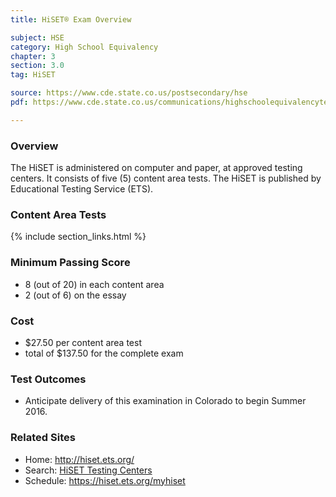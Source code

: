 ```yaml
---
title: HiSET® Exam Overview

subject: HSE
category: High School Equivalency
chapter: 3
section: 3.0
tag: HiSET

source: https://www.cde.state.co.us/postsecondary/hse
pdf: https://www.cde.state.co.us/communications/highschoolequivalencytestingprogram

---
```

### Overview

The HiSET is administered on computer and paper, at approved testing centers. It consists of five (5) content area tests. The HiSET is published by Educational Testing Service (ETS).

### Content Area Tests

{% include section_links.html %}

### Minimum Passing Score

  * 8 (out of 20) in each content area
  * 2 (out of 6) on the essay

### Cost

  * $27.50 per content area test
  * total of $137.50 for the complete exam

### Test Outcomes

  * Anticipate delivery of this examination in Colorado to begin Summer 2016.

### Related Sites

- Home: <http://hiset.ets.org/>
- Search: [HiSET Testing Centers](https://ereg.ets.org/ereg/public/testcenter/search?_p=HSE)
- Schedule: <https://hiset.ets.org/myhiset>

